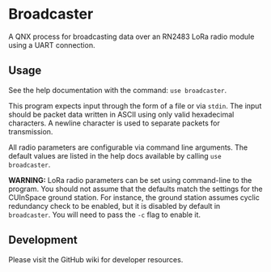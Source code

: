 # Broadcaster

A QNX process for broadcasting data over an RN2483 LoRa radio module using a UART connection.

## Usage

See the help documentation with the command: `use broadcaster`.

This program expects input through the form of a file or via `stdin`. The input should be packet data written in ASCII
using only valid hexadecimal characters. A newline character is used to separate packets for transmission.

All radio parameters are configurable via command line arguments. The default values are listed in the help docs
available by calling `use broadcaster`.

**WARNING:**
LoRa radio parameters can be set using command-line to the program. You should not assume that the defaults match the
settings for the CUInSpace ground station. For instance, the ground station assumes cyclic redundancy check to be
enabled, but it is disabled by default in `broadcaster`. You will need to pass the `-c` flag to enable it.

## Development

Please visit the GitHub wiki for developer resources.
